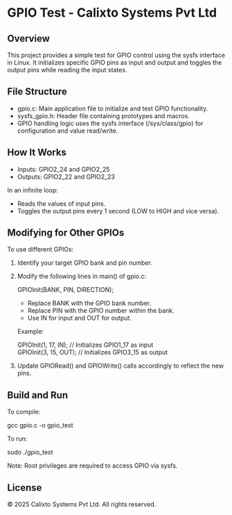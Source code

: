 # GPIO Test - Calixto Systems Pvt Ltd

## Overview

This project provides a simple test for GPIO control using the sysfs interface in Linux. It initializes specific GPIO pins as input and output and toggles the output pins while reading the input states.

## File Structure

- gpio.c: Main application file to initialize and test GPIO functionality.
- sysfs_gpio.h: Header file containing prototypes and macros.
- GPIO handling logic uses the sysfs interface (/sys/class/gpio) for configuration and value read/write.

## How It Works

- Inputs: GPIO2_24 and GPIO2_25
- Outputs: GPIO2_22 and GPIO2_23

In an infinite loop:
- Reads the values of input pins.
- Toggles the output pins every 1 second (LOW to HIGH and vice versa).

## Modifying for Other GPIOs

To use different GPIOs:

1. Identify your target GPIO bank and pin number.
2. Modify the following lines in main() of gpio.c:

   GPIOInit(BANK, PIN, DIRECTION);

   - Replace BANK with the GPIO bank number.
   - Replace PIN with the GPIO number within the bank.
   - Use IN for input and OUT for output.

   Example:

   GPIOInit(1, 17, IN);    // Initializes GPIO1_17 as input  
   GPIOInit(3, 15, OUT);   // Initializes GPIO3_15 as output

3. Update GPIORead() and GPIOWrite() calls accordingly to reflect the new pins.

## Build and Run

To compile:

gcc gpio.c -o gpio_test

To run:

sudo ./gpio_test

Note: Root privileges are required to access GPIO via sysfs.

## License

© 2025 Calixto Systems Pvt Ltd. All rights reserved.
